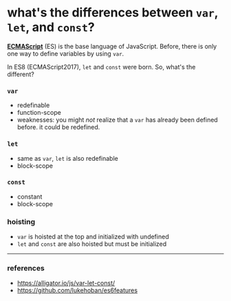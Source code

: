 # what's the differences between `var`, `let`, and `const`?

**[ECMAScript](https://en.wikipedia.org/wiki/ECMAScript#:~:text=ECMAScript%20(or%20ES)%20is%20a,pages%20across%20different%20Web%20browsers.)** (ES) is the base language of JavaScript. 
Before, there is only one way to define variables by using `var`. 

In ES8 (ECMAScript2017), `let` and `const` were born. So, what's the different?

### `var`
- redefinable
- function-scope
- weaknesses: you might _not_ realize that a `var` has already been defined before. it could be redefined.

### `let`
- same as `var`, `let` is also redefinable
- block-scope

### `const`
- constant
- block-scope

### hoisting
- `var` is hoisted at the top and initialized with undefined
- `let` and `const` are also hoisted but must be initialized

---
### references
- https://alligator.io/js/var-let-const/
- https://github.com/lukehoban/es6features
